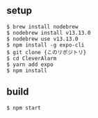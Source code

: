 ## setup
```
$ brew install nodebrew
$ nodebrew install v13.13.0
$ nodebrew use v13.13.0
$ npm install -g expo-cli
$ git clone {このリポジトリ}
$ cd CleverAlarm
$ yarn add expo
$ npm install
```

## build
```
$ npm start
```
